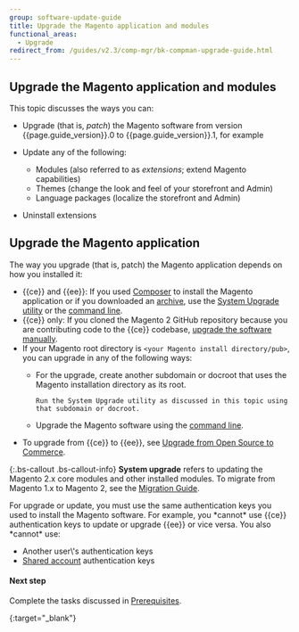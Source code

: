 ```yaml
---
group: software-update-guide
title: Upgrade the Magento application and modules
functional_areas:
  - Upgrade
redirect_from: /guides/v2.3/comp-mgr/bk-compman-upgrade-guide.html
---
```


<!-- Topic variables
{% capture ce %}{{site.data.var.ce}}{% endcapture %}
{% capture ee %}{{site.data.var.ee}}{% endcapture %}
-->

## Upgrade the Magento application and modules

This topic discusses the ways you can:

* Upgrade (that is, _patch_) the Magento software from version {{page.guide_version}}.0 to {{page.guide_version}}.1, for example
* Update any of the following:

  * Modules (also referred to as _extensions_; extend Magento capabilities)
  * Themes (change the look and feel of your storefront and Admin)
  * Language packages (localize the storefront and Admin)

* Uninstall extensions

## Upgrade the Magento application

The way you upgrade (that is, patch) the Magento application depends on how you installed it:

* {{ce}} and {{ee}}: If you used [Composer] to install the Magento application or if you downloaded an [archive], use the [System Upgrade utility] or the [command line].
* {{ce}} only: If you cloned the Magento 2 GitHub repository because you are contributing code to the {{ce}} codebase, [upgrade the software manually].
* If your Magento root directory is `<your Magento install directory/pub>`, you can upgrade in any of the following ways:
  * For the upgrade, create another subdomain or docroot that uses the Magento installation directory as its root. 

    ```
    Run the System Upgrade utility as discussed in this topic using that subdomain or docroot.
    ```

  * Upgrade the Magento software using the [command line].
* To upgrade from {{ce}} to {{ee}}, see [Upgrade from Open Source to Commerce].

{:.bs-callout .bs-callout-info}
**System upgrade** refers to updating the Magento 2.x core modules and other installed modules.
To migrate from Magento 1.x to Magento 2, see the [Migration Guide].

<div class="bs-callout bs-callout-warning" markdown="1">
For upgrade or update, you must use the same authentication keys you used to install the Magento software.
For example, you *cannot* use {{ce}} authentication keys to update or upgrade {{ee}} or vice versa.
You also *cannot* use:

* Another user\\'s authentication keys
* [Shared account] authentication keys
  </div>

#### Next step

Complete the tasks discussed in [Prerequisites].

<!-- ABBREVIATIONS -->

[archive]: {{page.baseurl}}/install/methods/archive.html

[command line]: {{page.baseurl}}/system-update-upgrade/cli.html

[composer]: {{page.baseurl}}/install/composer.html

[migration guide]: {{page.baseurl}}/migration.html

[prerequisites]: {{page.baseurl}}/system-update-upgrade/prerequisites.html

[shared account]: http://docs.magento.com/m2/ce/user_guide/magento/magento-account-share.html

{:target="\_blank"}

[system upgrade utility]: {{page.baseurl}}/system-update-upgrade/product/start.html

[upgrade from open source to commerce]: {{page.baseurl}}/system-update-upgrade/edition.html

[upgrade the software manually]: {{page.baseurl}}/install/methods/git.html

